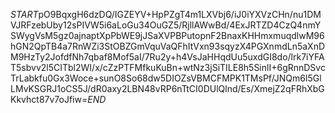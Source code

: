 $START$pO9BqxgH6dzDQ/IGZEYV+HpPZgT4m1LXVbj6/iJ0iYXVzCHn/nu1DMVJRFzebUby12sPIVW5i6aLoGu34OuGZ5/RjllAWwBd/4ExJRTZD4CzQ4nmYSWygVsM5gz0ajnaptXpPbWE9jJSaXVPBPutopnF2BnaxKHHmxmuqdlwM96hGN2QpTB4a7RnWZi3StOBZGmVquVaQFhItVxn93sqyzX4PGXnmdLn5aXnDM9HzTy2JofdfNh7qbaf8Mof5aI/7Ru2y+h4VsJaHHqdUu5uxdGI8do/lrk7iYFAT5sbvv2l5CITbl2WI/x/cZzPTFMfkuKuBn+wtNz3jSiTILE8h5SinlI+6gRnnDSvcTrLabkfu0Gx3Woce+sunO8So68dw5DIOZsVBMCFMPK1TMsPf/JNQm6l5GlLMvKSGRJ1oCS5J/dR0axy2LBN48vRP6nTtCI0DUlQlnd/Es/XmejZ2qFRhXbGKkvhct87v7oJfiw=$END$